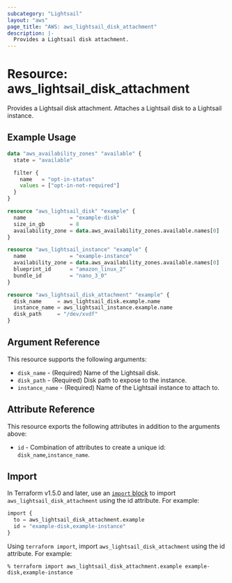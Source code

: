 ```yaml
---
subcategory: "Lightsail"
layout: "aws"
page_title: "AWS: aws_lightsail_disk_attachment"
description: |-
  Provides a Lightsail disk attachment.
---
```


# Resource: aws_lightsail_disk_attachment

Provides a Lightsail disk attachment. Attaches a Lightsail disk to a Lightsail instance.

## Example Usage

```terraform
data "aws_availability_zones" "available" {
  state = "available"

  filter {
    name   = "opt-in-status"
    values = ["opt-in-not-required"]
  }
}

resource "aws_lightsail_disk" "example" {
  name              = "example-disk"
  size_in_gb        = 8
  availability_zone = data.aws_availability_zones.available.names[0]
}

resource "aws_lightsail_instance" "example" {
  name              = "example-instance"
  availability_zone = data.aws_availability_zones.available.names[0]
  blueprint_id      = "amazon_linux_2"
  bundle_id         = "nano_3_0"
}

resource "aws_lightsail_disk_attachment" "example" {
  disk_name     = aws_lightsail_disk.example.name
  instance_name = aws_lightsail_instance.example.name
  disk_path     = "/dev/xvdf"
}
```

## Argument Reference

This resource supports the following arguments:

* `disk_name` - (Required) Name of the Lightsail disk.
* `disk_path` - (Required) Disk path to expose to the instance.
* `instance_name` - (Required) Name of the Lightsail instance to attach to.

## Attribute Reference

This resource exports the following attributes in addition to the arguments above:

* `id` - Combination of attributes to create a unique id: `disk_name`,`instance_name`.

## Import

In Terraform v1.5.0 and later, use an [`import` block](https://developer.hashicorp.com/terraform/language/import) to import `aws_lightsail_disk_attachment` using the id attribute. For example:

```terraform
import {
  to = aws_lightsail_disk_attachment.example
  id = "example-disk,example-instance"
}
```

Using `terraform import`, import `aws_lightsail_disk_attachment` using the id attribute. For example:

```console
% terraform import aws_lightsail_disk_attachment.example example-disk,example-instance
```

